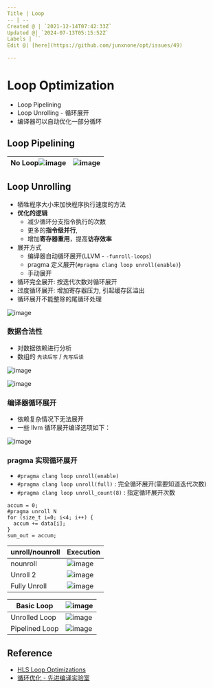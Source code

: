 ```yaml
---
Title | Loop
-- | --
Created @ | `2021-12-14T07:42:33Z`
Updated @| `2024-07-13T05:15:52Z`
Labels | ``
Edit @| [here](https://github.com/junxnone/opt/issues/49)

---
```

# Loop Optimization
- Loop Pipelining
- Loop Unrolling - 循环展开
- 编译器可以自动优化一部分循环


## Loop Pipelining


No Loop![image](https://user-images.githubusercontent.com/2216970/146112942-ece86f96-caec-4da2-9aa9-941399a8eae0.png) | ![image](https://user-images.githubusercontent.com/2216970/146112374-5301c59a-18fa-4005-852f-0db370354697.png)
-- | --




## Loop Unrolling
- 牺牲程序大小来加快程序执行速度的方法
- **优化的逻辑**
  - 减少循环分支指令执行的次数
  - 更多的**指令级并行**, 
  - 增加**寄存器重用**，提高**访存效率**
- 展开方式
  - 编译器自动循环展开(LLVM - `-funroll-loops`)
  - pragma 定义展开(`#pragma clang loop unroll(enable)`)
  - 手动展开
- 循环完全展开: 按迭代次数对循环展开
- 过度循环展开: 增加寄存器压力, 引起缓存区溢出
- 循环展开不能整除的尾循环处理

![image](https://github.com/user-attachments/assets/4895f918-427e-4c4e-8f1f-1cfd36a8f1f8)

### 数据合法性
- 对数据依赖进行分析
- 数组的 `先读后写` / `先写后读`

![image](https://github.com/user-attachments/assets/63313016-3512-407e-a877-ebb477c83aa7)


![image](https://github.com/user-attachments/assets/eb5639e4-d6ea-483a-a8b3-514cfcc27fd1)


### 编译器循环展开
- 依赖复杂情况下无法展开
- 一些 llvm 循环展开编译选项如下：

![image](https://github.com/user-attachments/assets/0b4b2aed-da6d-461e-bdb8-40b1c3d53e20)


### pragma 实现循环展开
- `#pragma clang loop unroll(enable)` 
- `#pragma clang loop unroll(full)` : 完全循环展开(需要知道迭代次数)
- `#pragma clang loop unroll_count(8)` : 指定循环展开次数


```
accum = 0;
#pragma unroll N
for (size_t i=0; i<4; i++) {
  accum += data[i];
}
sum_out = accum;
```



unroll/nounroll | Execution
-- | -- 
nounroll | ![image](https://user-images.githubusercontent.com/2216970/145953746-fad404d3-49e6-4edf-b2d3-d4814f1bb540.png)
Unroll 2 | ![image](https://user-images.githubusercontent.com/2216970/145953821-50eee22e-0f1b-4f5c-a08b-f8fa45d7ddcb.png)
Fully Unroll | ![image](https://user-images.githubusercontent.com/2216970/145954135-e01209eb-6b54-41b2-ad3f-cf9df07dc19e.png)

Basic Loop | ![image](https://user-images.githubusercontent.com/2216970/146117988-a24d301e-9f05-4508-8bde-815f66e1c9cf.png)
-- | --
Unrolled Loop | ![image](https://user-images.githubusercontent.com/2216970/146118021-038c8534-461f-4348-b819-6d85d247fea4.png)
Pipelined Loop | ![image](https://user-images.githubusercontent.com/2216970/146118218-3dbe2a19-b990-4ffe-b658-45bc38e112eb.png)



## Reference
- [HLS Loop Optimizations](https://learning.intel.com/developer/learn/course/external/view/elearning/242/hls-loop-optimizations-part-3-of-7)
- [循环优化 - 先进编译实验室](https://space.bilibili.com/1540261574/channel/collectiondetail?sid=693322)
